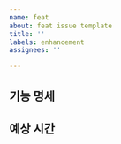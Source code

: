 ```yaml
---
name: feat
about: feat issue template
title: ''
labels: enhancement
assignees: ''

---
```


## 기능 명세

## 예상 시간
